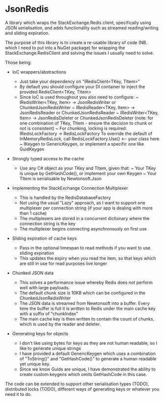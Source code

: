 # JsonRedis
A library which wraps the StackExchange.Redis client, specifically using JSON serialisation, and adds functionality such as streamed reading/writing and sliding expiration.

The purpose of this library is to create a re-usable library of code (NB. which I need to put into a NuGet package) for wrapping the StackExchange.RedisClient and solving the issues I usually need to solve.

Those being:

* IoC wrappers/abstractions
   - Just take your dependency on "IRedisClient<TKey, TItem>"
   - By default you should configure your DI container to inject the provided RedisClient<TKey, TItem>
   - Since IoC is used throughout you also need to configure:
     ~ IRedisWriter<TKey, Item> -> JsonRedisWriter or ChunkedJsonRedisWriter
     ~ IRedisReader<TKey, Item> -> JsonRedisReader or ChunkedJsonRedisReader
     ~ IRedisWriter<TKey, Item> -> JsonRedisDeleter or ChunkedJsonRedisDeleter
     (note: for one combination of TKey, TItem - ensure the decision to chunk or not is consistent)
     ~ For chunking, locking is required:
             IRedisLockFactory -> RedisLockFactory
             To override the default of InMemoryRedisLock, call RedisLockFactory.Use<IRedisLock>() <-- your class here
     ~ IKeygen<TKey> to GenericKeygen<TKey>, or implement a specific one like GuidKeygen
     
* Strongly typed access to the cache
  - Use any C# object as your TKey and TItem, given that:
      ~ Your TKey is unique by GetHashCode(), or implement your own Keygen
      ~ Your TItem is serialisable by Newtonsoft.Json
      
* Implementing the StackExchange Connection Multiplexer
  - This is handled by the RedisDatabaseFactory
  - Not using the usual "Lazy<ConnectionMulitplexer>" approach, as I want to support one multiplexer per connection string (if your app is dealing with more than 1 cache)
  - The multiplexers are stored in a concurrent dictionary where the connection string is the key
  - The multiplexer begins connecting asynchronously on first use
    
* Sliding expiration of cache keys
  - Pass in the optional timespan to read methods if you want to use sliding expiration
  - This updates the expiry when you read the item, so that keys which are still in use for read purposes live longer
  
* Chunked JSON data
  - This solves a performance issue whereby Redis does not perform well with large payloads.
  - The default chunk size is 10KB which can be configured in the ChunkedJsonRedisWriter
  - The JSON data is streamed from Newtonsoft into a buffer. Every time the buffer is full it is written to Redis under the main cache key with a suffix of "chunkIndex"
  - The main cache key is then written to contain the count of chunks, which is used by the reader and deleter.
  
* Generating keys for objects
  - I don't like using bytes for keys as they are not human readable, so I like to generate unique strings
  - I have provided a default GenericKeygen which uses a combination of "ToString()" and "GetHashCode()" to generate a human readable yet unique key.
  - Since we know Guids are unique, I have demonstrated the ability to create custom keygens which omits GetHashCode in this case.


The code can be extended to support other serialisation types (TODO), distributed locks (TODO), different ways of generating keys or whatever you need it to do.

